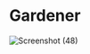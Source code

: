 # Gardener

![Screenshot (48)](https://github.com/AgnesGeller/Gardener/assets/147996856/dcd2d4ea-0ece-4aa6-87ab-b4011cc6b46d)